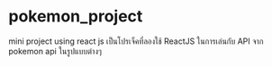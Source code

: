 # pokemon_project
mini project using react js
เป็นโปรเจ็คที่ลองใช้ ReactJS ในการเล่นกับ API จาก pokemon api ในรูปแบบต่างๆ 
